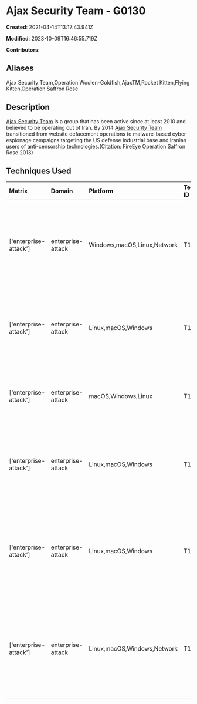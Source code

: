 # Ajax Security Team - G0130

**Created**: 2021-04-14T13:17:43.941Z

**Modified**: 2023-10-09T16:46:55.719Z

**Contributors**: 

## Aliases

Ajax Security Team,Operation Woolen-Goldfish,AjaxTM,Rocket Kitten,Flying Kitten,Operation Saffron Rose

## Description

[Ajax Security Team](https://attack.mitre.org/groups/G0130) is a group that has been active since at least 2010 and believed to be operating out of Iran. By 2014 [Ajax Security Team](https://attack.mitre.org/groups/G0130) transitioned from website defacement operations to malware-based cyber espionage campaigns targeting the US defense industrial base and Iranian users of anti-censorship technologies.(Citation: FireEye Operation Saffron Rose 2013)

## Techniques Used

|Matrix|Domain|Platform|Technique ID|Technique Name|Use|
| :---| :---| :---| :---| :---| :---|
|['enterprise-attack']|enterprise-attack|Windows,macOS,Linux,Network|T1056.001|Keylogging|[Ajax Security Team](https://attack.mitre.org/groups/G0130) has used CWoolger and MPK, custom-developed malware, which recorded all keystrokes on an infected system.(Citation: Check Point Rocket Kitten)|
|['enterprise-attack']|enterprise-attack|Linux,macOS,Windows|T1566.003|Spearphishing via Service|[Ajax Security Team](https://attack.mitre.org/groups/G0130) has used various social media channels to spearphish victims.(Citation: FireEye Operation Saffron Rose 2013)|
|['enterprise-attack']|enterprise-attack|macOS,Windows,Linux|T1566.001|Spearphishing Attachment|[Ajax Security Team](https://attack.mitre.org/groups/G0130) has used personalized spearphishing attachments.(Citation: Check Point Rocket Kitten)|
|['enterprise-attack']|enterprise-attack|Linux,macOS,Windows|T1204.002|Malicious File|[Ajax Security Team](https://attack.mitre.org/groups/G0130) has lured victims into executing malicious files.(Citation: FireEye Operation Saffron Rose 2013)|
|['enterprise-attack']|enterprise-attack|Linux,macOS,Windows|T1555.003|Credentials from Web Browsers|[Ajax Security Team](https://attack.mitre.org/groups/G0130) has used FireMalv custom-developed malware, which collected passwords from the Firefox browser storage.(Citation: Check Point Rocket Kitten)|
|['enterprise-attack']|enterprise-attack|Linux,macOS,Windows,Network|T1105|Ingress Tool Transfer|[Ajax Security Team](https://attack.mitre.org/groups/G0130) has used Wrapper/Gholee, custom-developed malware, which downloaded additional malware to the infected system.(Citation: Check Point Rocket Kitten)|
